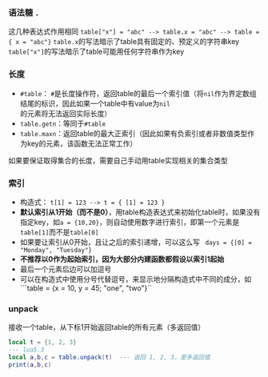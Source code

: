 ### 语法糖 ```.```
这几种表达式作用相同 ```table["x"] = "abc" --> table.x = "abc" --> table = { x = "abc"}```
`table.x`的写法暗示了table具有固定的、预定义的字符串key
`table["x"]`的写法暗示了table可能用任何字符串作为key

### 长度

- `#table`： `#`是长度操作符，返回table的最后一个索引值（将`nil`作为界定数组结尾的标识，因此如果一个table中有value为`nil`的元素将无法返回实际长度）
- `table.getn`：等同于`#table`
- `table.maxn`：返回table的最大正索引（因此如果有负索引或者非数值类型作为key的元素，该函数无法正常工作）

如果要保证取得集合的长度，需要自己手动用table实现相关的集合类型

### 索引
- 构造式： `t[1] = 123 --> t = { [1] = 123 }`
- **默认索引从1开始（而不是0）**，用table构造表达式来初始化table时，如果没有指定key，如```a = {10,20}```，则自动使用数字进行索引，即第一个元素是`table[1]`而不是`table[0]`
- 如果要让索引从0开始，且让之后的索引递增，可以这么写 ``` days = {[0] = "Monday", "Tuesday"}```
- **不推荐以0作为起始索引，因为大部分内建函数都假设以索引1起始**
- 最后一个元素后边可以加逗号
- 可以在构造式中使用分号代替逗号，来显示地分隔构造式中不同的成分，如 ```table = {x = 10, y = 45; "one", "two"}``

### unpack

接收一个table，从下标1开始返回table的所有元素（多返回值）

``` lua
local t = {1, 2, 3}
--- lua5.3
local a,b,c = table.unpack(t)  --- 返回 1, 2, 3，是多返回值
print(a,b,c)
```

